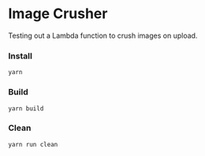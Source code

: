 # Image Crusher

Testing out a Lambda function to crush images on upload.

### Install

```
yarn
```

### Build

```
yarn build
```

### Clean

```
yarn run clean
```
